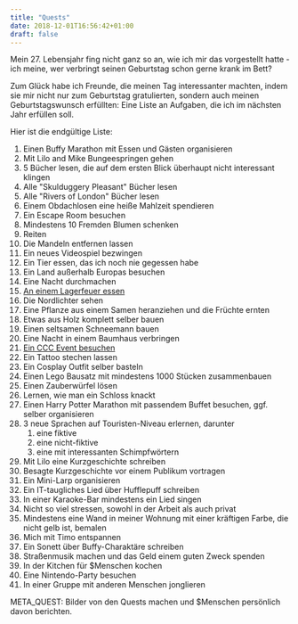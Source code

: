```yaml
---
title: "Quests"
date: 2018-12-01T16:56:42+01:00
draft: false
---
```


Mein 27. Lebensjahr fing nicht ganz so an, wie ich mir das vorgestellt hatte - ich meine, wer verbringt seinen Geburtstag schon gerne krank im Bett?

Zum Glück habe ich Freunde, die meinen Tag interessanter machten, indem sie mir nicht nur zum Geburtstag gratulierten, sondern auch meinen Geburtstagswunsch erfüllten: Eine Liste an Aufgaben, die ich im nächsten Jahr erfüllen soll.

Hier ist die endgültige Liste:

1. Einen Buffy Marathon mit Essen und Gästen organisieren
2. Mit Lilo and Mike Bungeespringen gehen
3. 5 Bücher lesen, die auf dem ersten Blick überhaupt nicht interessant klingen
4. Alle "Skulduggery Pleasant" Bücher lesen
5. Alle "Rivers of London" Bücher lesen
6. Einem Obdachlosen eine heiße Mahlzeit spendieren
7. Ein Escape Room besuchen
8. Mindestens 10 Fremden Blumen schenken
9. Reiten
10. Die Mandeln entfernen lassen
11. Ein neues Videospiel bezwingen
12. Ein Tier essen, das ich noch nie gegessen habe
13. Ein Land außerhalb Europas besuchen
14. Eine Nacht durchmachen
15. [An einem Lagerfeuer essen](/post/quest-15)
16. Die Nordlichter sehen
17. Eine Pflanze aus einem Samen heranziehen und die Früchte ernten
18. Etwas aus Holz komplett selber bauen
19. Einen seltsamen Schneemann bauen
20. Eine Nacht in einem Baumhaus verbringen
21. [Ein CCC Event besuchen](/post/quest-21)
22. Ein Tattoo stechen lassen
23. Ein Cosplay Outfit selber basteln
24. Einen Lego Bausatz mit mindestens 1000 Stücken zusammenbauen
25. Einen Zauberwürfel lösen
26. Lernen, wie man ein Schloss knackt
27. Einen Harry Potter Marathon mit passendem Buffet besuchen, ggf. selber organisieren
28. 3 neue Sprachen auf Touristen-Niveau erlernen, darunter
    1. eine fiktive
    2. eine nicht-fiktive
    3. eine mit interessanten Schimpfwörtern
29. Mit Lilo eine Kurzgeschichte schreiben
30. Besagte Kurzgeschichte vor einem Publikum vortragen
31. Ein Mini-Larp organisieren
32. Ein IT-taugliches Lied über Hufflepuff schreiben
33. In einer Karaoke-Bar mindestens ein Lied singen
34. Nicht so viel stressen, sowohl in der Arbeit als auch privat
35. Mindestens eine Wand in meiner Wohnung mit einer kräftigen Farbe, die nicht gelb ist, bemalen
36. Mich mit Timo entspannen
37. Ein Sonett über Buffy-Charaktäre schreiben
38. Straßenmusik machen und das Geld einem guten Zweck spenden
39. In der Kitchen für $Menschen kochen
40. Eine Nintendo-Party besuchen
41. In einer Gruppe mit anderen Menschen jonglieren

META_QUEST: Bilder von den Quests machen und $Menschen persönlich davon berichten.
